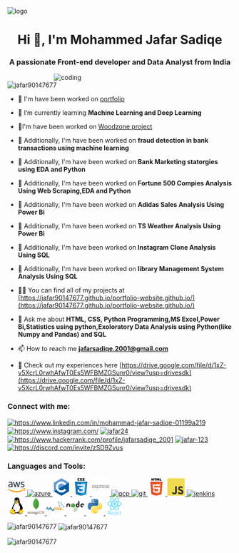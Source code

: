 ![logo](https://github.com/jafar90147677/jafar90147677/assets/111862240/ca16d615-2ff1-4c57-8918-7336e4eabbc4)
<h1 align="center">Hi 👋, I'm Mohammed Jafar Sadiqe</h1>
<h3 align="center">A passionate Front-end developer and Data Analyst from India</h3>

<img align="right" alt="coding" Width="400" src="[https://github.com/jafar90147677/jafar90147677/assets/111862240/30ea3a2b-a4df-4c7f-8345-7f271017bd8f](https://www.canva.com/design/DAGAgCFxQIs/2cXkizZGGyyJDjMo9kBYqQ/edit?utm_content=DAGAgCFxQIs&utm_campaign=designshare&utm_medium=link2&utm_source=sharebutton)">

<p align="left"> <img src="https://komarev.com/ghpvc/?username=jafar90147677&label=Profile%20views&color=0e75b6&style=flat" alt="jafar90147677" /> </p>

- 🔭  I'm have been worked on [portfolio](https://jafar90147677.github.io/portfolio-website.github.io/)

- 🌱 I’m currently learning **Machine Learning and Deep Learning**

- 🔭I'm have been worked on [ Woodzone project](https://jafar90147677.github.io/WoodZone2-website.github.io/)

- 🔭  Additionally, I'm have been worked on **fraud detection in bank transactions using machine learning**
- 🔭  Additionally, I'm have been worked on **Bank Marketing statorgies using EDA and Python**
- 🔭  Additionally, I'm have been worked on **Fortune 500 Compies Analysis Using Web Scraping,EDA and Python**
- 🔭  Additionally, I'm have been worked on **Adidas Sales Analysis Using Power Bi**
- 🔭  Additionally, I'm have been worked on **TS Weather Analysis Using Power Bi**
- 🔭  Additionally, I'm have been worked on **Instagram Clone  Analysis Using SQL**
- 🔭  Additionally, I'm have been worked on **library Management System Analysis Using SQL** 

- 👨‍💻 You can find all of my projects at [https://jafar90147677.github.io/portfolio-website.github.io/](https://jafar90147677.github.io/portfolio-website.github.io/)

- 💬 Ask me about **HTML, CSS, Python Programming,MS Excel,Power Bi,Statistics using python,Exoloratory Data Analysis using Python(like Numpy and Pandas) and SQL**

- 📫 How to reach me **jafarsadiqe.2001@gmail.com**

- 📄  Check out my experiences here [https://drive.google.com/file/d/1xZ-v5XcrL0rwhAfwT0Es5WFBMZGSunr0/view?usp=drivesdk](https://drive.google.com/file/d/1xZ-v5XcrL0rwhAfwT0Es5WFBMZGSunr0/view?usp=drivesdk)

<h3 align="left">Connect with me:</h3>
<p align="left">
<a href="https://linkedin.com/in/https://www.linkedin.com/in/mohammad-jafar-sadiqe-01199a219" target="blank"><img align="center" src="https://raw.githubusercontent.com/rahuldkjain/github-profile-readme-generator/master/src/images/icons/Social/linked-in-alt.svg" alt="https://www.linkedin.com/in/mohammad-jafar-sadiqe-01199a219" height="30" width="40" /></a>
<a href="https://instagram.com/https://www.instagram.com/" target="blank"><img align="center" src="https://raw.githubusercontent.com/rahuldkjain/github-profile-readme-generator/master/src/images/icons/Social/instagram.svg" alt="https://www.instagram.com/" height="30" width="40" /></a>
<a href="https://www.codechef.com/users/jafar24" target="blank"><img align="center" src="https://cdn.jsdelivr.net/npm/simple-icons@3.1.0/icons/codechef.svg" alt="jafar24" height="30" width="40" /></a>
<a href="https://www.hackerrank.com/https://www.hackerrank.com/profile/jafarsadiqe_2001" target="blank"><img align="center" src="https://raw.githubusercontent.com/rahuldkjain/github-profile-readme-generator/master/src/images/icons/Social/hackerrank.svg" alt="https://www.hackerrank.com/profile/jafarsadiqe_2001" height="30" width="40" /></a>
<a href="https://www.leetcode.com/jafar-123" target="blank"><img align="center" src="https://raw.githubusercontent.com/rahuldkjain/github-profile-readme-generator/master/src/images/icons/Social/leet-code.svg" alt="jafar-123" height="30" width="40" /></a>
<a href="https://discord.gg/https://discord.com/invite/zSD9Zvus" target="blank"><img align="center" src="https://raw.githubusercontent.com/rahuldkjain/github-profile-readme-generator/master/src/images/icons/Social/discord.svg" alt="https://discord.com/invite/zSD9Zvus" height="30" width="40" /></a>
</p>

<h3 align="left">Languages and Tools:</h3>
<p align="left"> <a href="https://aws.amazon.com" target="_blank" rel="noreferrer"> <img src="https://raw.githubusercontent.com/devicons/devicon/master/icons/amazonwebservices/amazonwebservices-original-wordmark.svg" alt="aws" width="40" height="40"/> </a> <a href="https://azure.microsoft.com/en-in/" target="_blank" rel="noreferrer"> <img src="https://www.vectorlogo.zone/logos/microsoft_azure/microsoft_azure-icon.svg" alt="azure" width="40" height="40"/> </a> <a href="https://www.cprogramming.com/" target="_blank" rel="noreferrer"> <img src="https://raw.githubusercontent.com/devicons/devicon/master/icons/c/c-original.svg" alt="c" width="40" height="40"/> </a> <a href="https://www.w3schools.com/css/" target="_blank" rel="noreferrer"> <img src="https://raw.githubusercontent.com/devicons/devicon/master/icons/css3/css3-original-wordmark.svg" alt="css3" width="40" height="40"/> </a> <a href="https://expressjs.com" target="_blank" rel="noreferrer"> <img src="https://raw.githubusercontent.com/devicons/devicon/master/icons/express/express-original-wordmark.svg" alt="express" width="40" height="40"/> </a> <a href="https://cloud.google.com" target="_blank" rel="noreferrer"> <img src="https://www.vectorlogo.zone/logos/google_cloud/google_cloud-icon.svg" alt="gcp" width="40" height="40"/> </a> <a href="https://git-scm.com/" target="_blank" rel="noreferrer"> <img src="https://www.vectorlogo.zone/logos/git-scm/git-scm-icon.svg" alt="git" width="40" height="40"/> </a> <a href="https://www.w3.org/html/" target="_blank" rel="noreferrer"> <img src="https://raw.githubusercontent.com/devicons/devicon/master/icons/html5/html5-original-wordmark.svg" alt="html5" width="40" height="40"/> </a> <a href="https://developer.mozilla.org/en-US/docs/Web/JavaScript" target="_blank" rel="noreferrer"> <img src="https://raw.githubusercontent.com/devicons/devicon/master/icons/javascript/javascript-original.svg" alt="javascript" width="40" height="40"/> </a> <a href="https://www.jenkins.io" target="_blank" rel="noreferrer"> <img src="https://www.vectorlogo.zone/logos/jenkins/jenkins-icon.svg" alt="jenkins" width="40" height="40"/> </a> <a href="https://www.linux.org/" target="_blank" rel="noreferrer"> <img src="https://raw.githubusercontent.com/devicons/devicon/master/icons/linux/linux-original.svg" alt="linux" width="40" height="40"/> </a> <a href="https://www.mongodb.com/" target="_blank" rel="noreferrer"> <img src="https://raw.githubusercontent.com/devicons/devicon/master/icons/mongodb/mongodb-original-wordmark.svg" alt="mongodb" width="40" height="40"/> </a> <a href="https://www.mysql.com/" target="_blank" rel="noreferrer"> <img src="https://raw.githubusercontent.com/devicons/devicon/master/icons/mysql/mysql-original-wordmark.svg" alt="mysql" width="40" height="40"/> </a> <a href="https://nodejs.org" target="_blank" rel="noreferrer"> <img src="https://raw.githubusercontent.com/devicons/devicon/master/icons/nodejs/nodejs-original-wordmark.svg" alt="nodejs" width="40" height="40"/> </a> <a href="https://www.python.org" target="_blank" rel="noreferrer"> <img src="https://raw.githubusercontent.com/devicons/devicon/master/icons/python/python-original.svg" alt="python" width="40" height="40"/> </a> <a href="https://reactjs.org/" target="_blank" rel="noreferrer"> <img src="https://raw.githubusercontent.com/devicons/devicon/master/icons/react/react-original-wordmark.svg" alt="react" width="40" height="40"/> </a> </p>

<p><img align="left" src="https://github-readme-stats.vercel.app/api/top-langs?username=jafar90147677&show_icons=true&locale=en&layout=compact" alt="jafar90147677" /></p>

<p>&nbsp;<img align="center" src="https://github-readme-stats.vercel.app/api?username=jafar90147677&show_icons=true&locale=en" alt="jafar90147677" /></p>

<p><img align="center" src="https://github-readme-streak-stats.herokuapp.com/?user=jafar90147677&" alt="jafar90147677" /></p>
